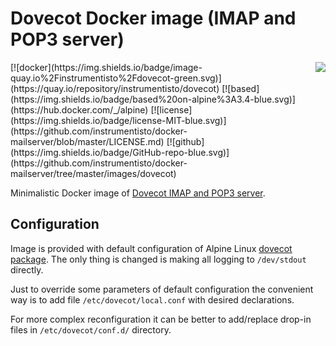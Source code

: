 Dovecot Docker image (IMAP and POP3 server) 
===========================================

<img align="right" src="http://dovecot.org/dovecot.gif">
[![docker](https://img.shields.io/badge/image-quay.io%2Finstrumentisto%2Fdovecot-green.svg)](https://quay.io/repository/instrumentisto/dovecot)
[![based](https://img.shields.io/badge/based%20on-alpine%3A3.4-blue.svg)](https://hub.docker.com/_/alpine)
[![license](https://img.shields.io/badge/license-MIT-blue.svg)](https://github.com/instrumentisto/docker-mailserver/blob/master/LICENSE.md)
[![github](https://img.shields.io/badge/GitHub-repo-blue.svg)](https://github.com/instrumentisto/docker-mailserver/tree/master/images/dovecot)

Minimalistic Docker image of [Dovecot IMAP and POP3 server](http://dovecot.org).



## Configuration

Image is provided with default configuration of Alpine Linux
[dovecot package](https://pkgs.alpinelinux.org/packages?name=dovecot). The only
thing is changed is making all logging to `/dev/stdout` directly.

Just to override some parameters of default configuration the convenient way is 
to add file `/etc/dovecot/local.conf` with desired declarations.

For more complex reconfiguration it can be better to add/replace drop-in files
in `/etc/dovecot/conf.d/` directory.
